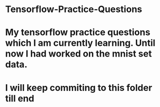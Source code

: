 # Tensorflow-Practice-Questions
# My tensorflow practice questions which I am currently learning. Until now I had worked on the mnist set data.
# I will keep commiting to this folder till end
